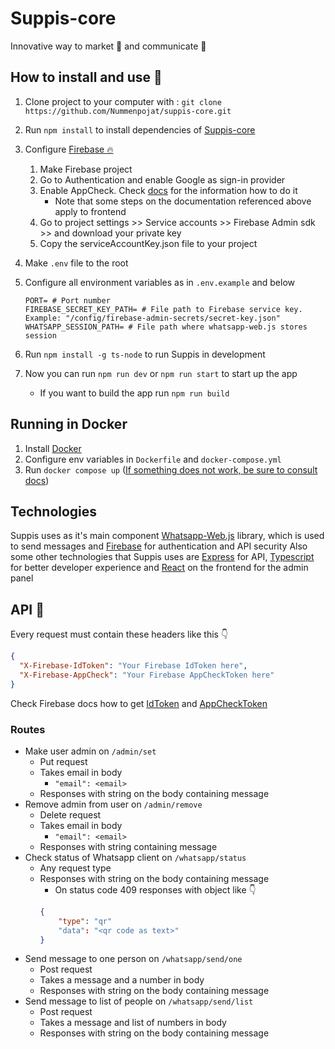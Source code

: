 # Suppis-core
Innovative way to market 📣 and communicate 💬

## How to install and use 💾
1. Clone project to your computer with : `git clone https://github.com/Nummenpojat/suppis-core.git`
2. Run `npm install` to install dependencies of [Suppis-core](https://github.com/Nummenpojat/suppis-core)
3. Configure [Firebase 🔥](https://firebase.google.com/) 
   1. Make Firebase project
   2. Go to Authentication and enable Google as sign-in provider
   3. Enable AppCheck. Check [docs](https://firebase.google.com/docs/app-check/web/recaptcha-provider) for the information how to do it
      - Note that some steps on the documentation referenced above apply to frontend
   4. Go to project settings >> Service accounts >> Firebase Admin sdk >> and download your private key
   5. Copy the serviceAccountKey.json file to your project
4. Make `.env` file to the root
5. Configure all environment variables as in `.env.example` and below
    ````dotenv
    PORT= # Port number
    FIREBASE_SECRET_KEY_PATH= # File path to Firebase service key. Example: "/config/firebase-admin-secrets/secret-key.json"
    WHATSAPP_SESSION_PATH= # File path where whatsapp-web.js stores session
    ````

6. Run `npm install -g ts-node` to run Suppis in development
7. Now you can run `npm run dev` or `npm run start` to start up the app
    - If you want to build the app run `npm run build`

## Running in Docker
1. Install [Docker](https://www.docker.com/)
2. Configure env variables in `Dockerfile` and `docker-compose.yml`
3. Run `docker compose up` ([If something does not work, be sure to consult docs](https://docs.docker.com/compose/))

## Technologies
Suppis uses as it's main component [Whatsapp-Web.js](https://wwebjs.dev/) library, which is used to send messages and [Firebase](https://firebase.google.com/) for authentication and API security
Also some other technologies that Suppis uses are [Express](https://expressjs.com/) for API, [Typescript](https://www.typescriptlang.org/) for better developer experience and [React](https://reactjs.org/) on the frontend for the admin panel

## API 🔗
Every request must contain these headers like this 👇

`````json
{
  "X-Firebase-IdToken": "Your Firebase IdToken here",
  "X-Firebase-AppCheck": "Your Firebase AppCheckToken here"
}
`````
Check Firebase docs how to get [IdToken](https://firebase.google.com/docs/auth/admin/verify-id-tokens#web) and [AppCheckToken](https://firebase.google.com/docs/app-check/web/custom-resource)

### Routes
- Make user admin on `/admin/set`
    - Put request
    - Takes email in body
      - `"email": <email>`
    - Responses with string on the body containing message
- Remove admin from user on `/admin/remove`
  - Delete request
  - Takes email in body
    - `"email": <email>`
  - Responses with string containing message
- Check status of Whatsapp client on `/whatsapp/status`
  - Any request type 
  - Responses with string on the body containing message
    - On status code 409 responses with object like 👇
    ``` json
    {
        "type": "qr"
        "data": "<qr code as text>"
    }
    ```
- Send message to one person on `/whatsapp/send/one`
    - Post request
    - Takes a message and a number in body
    - Responses with string on the body containing message
- Send message to list of people on `/whatsapp/send/list`
    - Post request
    - Takes a message and list of numbers in body
    - Responses with string on the body containing message
